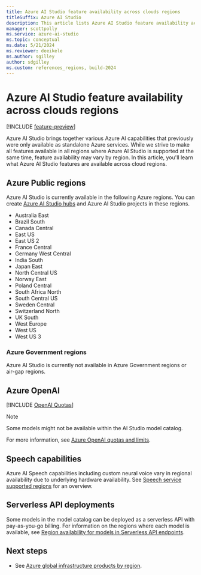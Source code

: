 ```yaml
---
title: Azure AI Studio feature availability across clouds regions
titleSuffix: Azure AI Studio
description: This article lists Azure AI Studio feature availability across clouds regions.
manager: scottpolly
ms.service: azure-ai-studio
ms.topic: conceptual
ms.date: 5/21/2024
ms.reviewer: deeikele
ms.author: sgilley
author: sdgilley
ms.custom: references_regions, build-2024
---
```


# Azure AI Studio feature availability across clouds regions

[!INCLUDE [feature-preview](../includes/feature-preview.md)]

Azure AI Studio brings together various Azure AI capabilities that previously were only available as standalone Azure services. While we strive to make all features available in all regions where Azure AI Studio is supported at the same time, feature availability may vary by region. In this article, you'll learn what Azure AI Studio features are available across cloud regions.  

## Azure Public regions

Azure AI Studio is currently available in the following Azure regions. You can create [Azure AI Studio hubs](../how-to/create-azure-ai-resource.md) and Azure AI Studio projects in these regions.

- Australia East
- Brazil South
- Canada Central
- East US
- East US 2
- France Central
- Germany West Central
- India South
- Japan East
- North Central US
- Norway East
- Poland Central
- South Africa North
- South Central US
- Sweden Central
- Switzerland North
- UK South
- West Europe
- West US
- West US 3

### Azure Government regions

Azure AI Studio is currently not available in Azure Government regions or air-gap regions.

## Azure OpenAI

[!INCLUDE [OpenAI Quotas](../../ai-services/openai/includes/model-matrix/quota.md)]

> [!NOTE]
> Some models might not be available within the AI Studio model catalog.

For more information, see [Azure OpenAI quotas and limits](/azure/ai-services/openai/quotas-limits).

## Speech capabilities

Azure AI Speech capabilities including custom neural voice vary in regional availability due to underlying hardware availability. See [Speech service supported regions](../../ai-services/speech-service/regions.md) for an overview.

## Serverless API deployments

Some models in the model catalog can be deployed as a serverless API with pay-as-you-go billing. For information on the regions where each model is available, see [Region availability for models in Serverless API endpoints](../how-to/deploy-models-serverless-availability.md).

## Next steps

- See [Azure global infrastructure products by region](https://azure.microsoft.com/global-infrastructure/services/).
